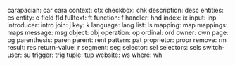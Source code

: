 carapacian:    car    cara
context:       ctx
checkbox:      chk
description:   desc
entities:      es
entity:        e
field          fld
fulltext:      ft
function:      f
handler:       hnd
index:         ix
input:         inp
introducer:    intro
join:          j
key:           k
language:      lang
list:          ls
mapping:       map
mappings:      maps
message:       msg
object:        obj
operation:     op
ordinal:       ord
owner:         own
page:          pg
parenthesis:   paren
parent:        rent
pattern:       pat
proprietor:    propr
remove:        rm
result:        res
return-value:  r
segment:       seg
selector:      sel
selectors:     sels
switch-user:   su
trigger:       trig
tuple:         tup
website:       ws
where:         wh
